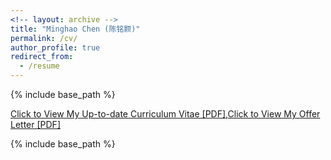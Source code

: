 ```yaml
---
<!-- layout: archive -->
title: "Minghao Chen (陈铭颢)"
permalink: /cv/
author_profile: true
redirect_from:
  - /resume
---
```


{% include base_path %}

[Click to View My Up-to-date Curriculum Vitae [PDF]](http://goatman1.github.io/files/Minghao-Chen-CV-2020.pdf),[Click to View My Offer Letter [PDF]](http://goatman1.github.io/files/OfferCollection-M.Chen.pdf)

<!-- <embed src="http://goatman1.github.io/files/Minghao-Chen-CV-2020.pdf" width="650" height="1800" type='application/pdf'> -->

{% include base_path %}






<!-- <embed src="http://goatman1.github.io/files/OfferCollection-M.Chen.pdf" width="650" height="1800" type='application/pdf'> -->
